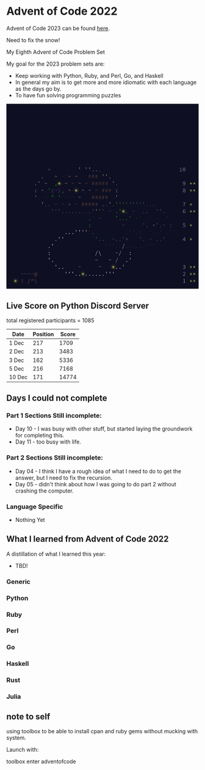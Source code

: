 # Advent of Code 2022

Advent of Code 2023 can be found [here](https://adventofcode.com/2023).

Need to fix the snow! 

My Eighth Advent of Code Problem Set

My goal for the 2023 problem sets are:

- Keep working with Python, Ruby, and Perl, Go, and Haskell
- In general my aim is to get more and more idiomatic with each language as the days go by.
- To have fun solving programming puzzles

![2023 stars](https://github.com/djotaku/adventofcode/blob/3b034d829c59bbb0b1dfaa7153e0eb62463e9e5b/screenshots/2023/20231210.png)


## Live Score on Python Discord Server

total registered participants = 1085 

| Date   | Position | Score |
|--------|----------|-------|
| 1 Dec  | 217      | 1709  |
| 2 Dec  | 213      | 3483  |
| 3 Dec  | 162      | 5336  |
| 5 Dec  | 216      | 7168  |
| 10 Dec | 171      | 14774 |


## Days I could not complete
### Part 1 Sections Still incomplete:
- Day 10 - I was busy with other stuff, but started laying the groundwork for completing this.
- Day 11 - too busy with life.
### Part 2 Sections Still incomplete:
- Day 04 - I think I have a rough idea of what I need to do to get the answer, but I need to fix the recursion. 
- Day 05 - didn't think about how I was going to do part 2 without crashing the computer.
### Language Specific
- Nothing Yet

## What I learned from Advent of Code 2022

A distillation of what I learned this year:
- TBD!

### Generic

### Python

### Ruby

### Perl

### Go

### Haskell

### Rust

### Julia

## note to self

using toolbox to be able to install cpan and ruby gems without mucking with system.

Launch with:

toolbox enter adventofcode
